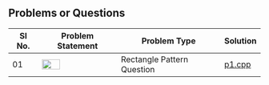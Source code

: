 ## Problems or Questions 

|Sl No.|Problem Statement | Problem Type | Solution | 
|------|------------------|--------------|----------|
|01|<img src="https://i1.faceprep.in/fp/articles/img/96265_1580817324.png" width=50%>|Rectangle Pattern Question|[p1.cpp](https://github.com/SM8UTI/ProgrammingQuestions-Problems/tree/main/cpp/solution/p1.cpp)|
